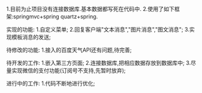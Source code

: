 1.目前为止项目没有连接数据库.基本数据都写死在代码中.
2.使用了如下框架:springmvc+spring quartz+spring.

实现的功能:
  1.自定义菜单;
  2.回复客户端"文本消息","图片消息","图文消息";
  3.实现模板消息的发送;
  
待修改的功能:
  1.接入的百度天气API还有问题,待完善;
  
待开发的工作:
  1.嵌入第三方页面;
  2.连接数据库,把相应数据存放到数据库中;
  3.尽量实现微信的支付功能(订阅号不支持,先暂时放弃);
  
进行中的工作:
  1.代码不断地进行优化;
